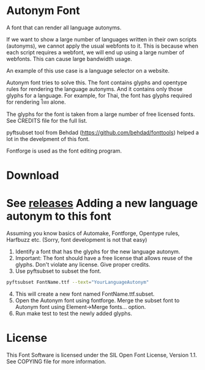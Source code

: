 Autonym Font
============

A font that can render all language autonyms.

If we want to show a large number of languages written in their own scripts
(autonyms), we cannot apply the usual webfonts to it. This is because when
each script requires a webfont, we will end up using a large number of
webfonts. This can cause large bandwidth usage.

An example of this use case is a language selector on a website.

Autonym font tries to solve this. The font contains glyphs and opentype rules
for rendering the language autonyms. And it contains only those glyphs for
a language. For example, for Thai, the font has glyphs required for
rendering ไทย alone.

The glyphs for the font is taken from a large number of free licensed fonts.
See CREDITS file for the full list.

pyftsubset tool from Behdad (https://github.com/behdad/fonttools) helped a lot
in the develpment of this font.

Fontforge is used as the font editing program.

Download
========
See [releases](https://github.com/santhoshtr/AutonymFont/releases)
Adding a new language autonym to this font
==========================================

Assuming you know basics of Automake, Fontforge, Opentype rules, Harfbuzz etc.
(Sorry, font development is not that easy)

1. Identify a font that has the glyphs for the new language autonym.
2. Important: The font should have a free license that allows reuse of the
glyphs. Don't violate any license. Give proper credits.
3. Use pyftsubset to subset the font.

```bash
pyftsubset FontName.ttf --text="YourLanguageAutonym"
```
4. This will create a new font named FontName.ttf.subset.
5. Open the Autonym font using fontforge. Merge the subset font to Autonym font
using Element->Merge fonts... option.
6. Run make test to test the newly added glyphs.

License
======

This Font Software is licensed under the SIL Open Font License, Version 1.1.
See COPYING file for more information.
